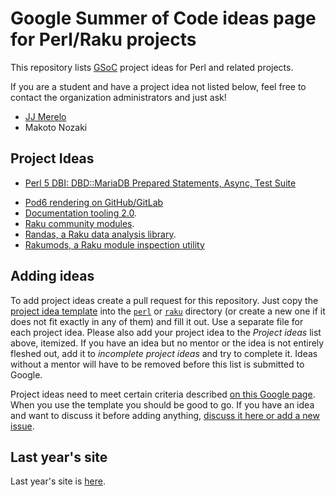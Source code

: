 # Google Summer of Code ideas page for Perl/Raku projects

This repository lists [GSoC](https://summerofcode.withgoogle.com/how-it-works/#timeline) project ideas for Perl and related projects.

If you are a student and have a project idea not listed below, feel free to
contact the organization administrators and just ask!

* [JJ Merelo](https://github.com/JJ)
* Makoto Nozaki

## Project Ideas

* [Perl 5 DBI: DBD::MariaDB Prepared Statements, Async, Test Suite](perl/DBD-MariaDB.md)
- [Pod6 rendering on GitHub/GitLab](https://github.com/perl-foundation-outreach/gsoc-2020-ideas/blob/master/raku/pod6-rendering-on-github-gitlab.md)
- [Documentation tooling 2.0](raku/docs.md).
- [Raku community modules](raku/community-modules.md).
- [Randas, a Raku data analysis library](raku/randas.md).
- [Rakumods, a Raku module inspection utility](raku/rakumods.md)

## Adding ideas

To add project ideas create a pull request for this repository.  Just copy the
[project idea template](project_template.md) into the [`perl`](perl) or [`raku`](raku) directory
(or create a new one if it does not fit exactly in any of them) and fill it
out. Use a separate file for each project idea.  Please also add your project
idea to the *Project ideas* list above, itemized. If you have an idea but no
mentor or the idea is not entirely fleshed out, add it to *incomplete project
ideas* and try to complete it. Ideas without a mentor will have to be removed
before this list is submitted to Google.

Project ideas need to meet certain criteria described [on this Google
page](https://google.github.io/gsocguides/mentor/defining-a-project-ideas-list).
When you use the template you should be good to go. If you have an idea and
want to discuss it before adding anything, [discuss it here or add a new
issue](https://github.com/perl-foundation-outreach/gsoc-2020-ideas/issues/1).

## Last year's site

Last year's site is [here](https://perl-foundation-outreach.github.io/ideas). 
